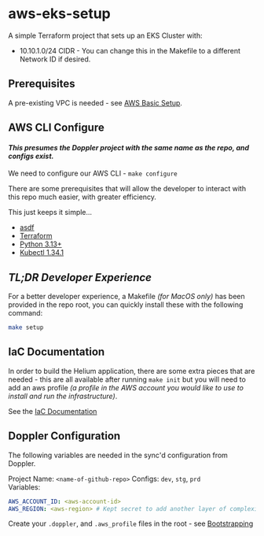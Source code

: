 # aws-eks-setup

A simple Terraform project that sets up an EKS Cluster with:

- 10.10.1.0/24 CIDR - You can change this in the Makefile to a different Network ID if desired.

## Prerequisites

A pre-existing VPC is needed - see [AWS Basic Setup](https://github.com/philipdelorenzo/aws-basic-setup).

## AWS CLI Configure

#### _This presumes the Doppler project with the same name as the repo, and configs exist._

We need to configure our AWS CLI - `make configure`

There are some prerequisites that will allow the developer to interact with this repo much easier, with
greater efficiency.

This just keeps it simple...

- [asdf](https://asdf-vm.com/)
- [Terraform](https://developer.hashicorp.com/terraform/tutorials/aws-get-started/install-cli)
- [Python 3.13+](https://www.python.org/)
- [Kubectl 1.34.1](https://kubernetes.io/docs/tasks/tools/install-kubectl-macos/)

## _TL;DR Developer Experience_

For a better developer experience, a Makefile _(for MacOS only)_ has been provided in the repo root, you can quickly install these with the following command:

```bash
make setup
```

## IaC Documentation

In order to build the Helium application, there are some extra pieces that are needed - this are all available after running
`make init` but you will need to add an aws profile _(a profile in the AWS account you would like to use to install and run the infrastructure)_.

See the [IaC Documentation](./iac/README.md)

## Doppler Configuration

The following variables are needed in the sync'd configuration from Doppler.

Project Name: `<name-of-github-repo>` 
Configs: `dev`, `stg`, `prd`  
Variables:

```yaml
AWS_ACCOUNT_ID: <aws-account-id>
AWS_REGION: <aws-region> # Kept secret to add another layer of complexity for potential bad actors
```

Create your `.doppler`, and `.aws_profile` files in the root - see [Bootstrapping](./iac/README.md#bootstrapping----s3-remote-state-bucket-backend)
